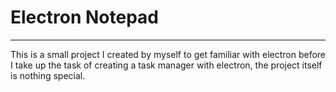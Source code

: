 # Electron Notepad
 
---

This is a small project I created by myself to get familiar with electron before I take up the task of creating a task manager with electron, the project itself is nothing special.